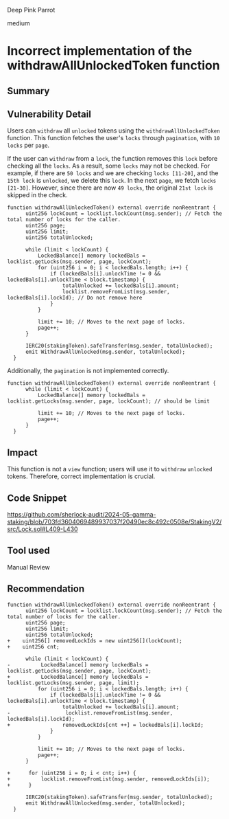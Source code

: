 Deep Pink Parrot

medium

# Incorrect implementation of the withdrawAllUnlockedToken function

## Summary

## Vulnerability Detail
Users can `withdraw` all `unlocked` tokens using the `withdrawAllUnlockedToken` function. 
This function fetches the user's `locks` through `pagination`, with `10 locks` per `page`.

If the user can `withdraw` from a `lock`, the function removes this `lock` before checking all the `locks`. 
As a result, some `locks` may not be checked. 
For example, if there are `50 locks` and we are checking `locks [11-20]`, and the `15th lock` is `unlocked`, we delete this `lock`. 
In the next `page`, we fetch `locks [21-30]`. 
However, since there are now `49 locks`, the original `21st lock` is skipped in the check.
```solidity
function withdrawAllUnlockedToken() external override nonReentrant {
      uint256 lockCount = locklist.lockCount(msg.sender); // Fetch the total number of locks for the caller.
      uint256 page;
      uint256 limit;
      uint256 totalUnlocked;
      
      while (limit < lockCount) {
          LockedBalance[] memory lockedBals = locklist.getLocks(msg.sender, page, lockCount);
          for (uint256 i = 0; i < lockedBals.length; i++) {
              if (lockedBals[i].unlockTime != 0 && lockedBals[i].unlockTime < block.timestamp) {
                  totalUnlocked += lockedBals[i].amount; 
                  locklist.removeFromList(msg.sender, lockedBals[i].lockId); // Do not remove here
              }
          }

          limit += 10; // Moves to the next page of locks.
          page++;
      }

      IERC20(stakingToken).safeTransfer(msg.sender, totalUnlocked); 
      emit WithdrawAllUnlocked(msg.sender, totalUnlocked); 
  }
```
Additionally, the `pagination` is not implemented correctly.
```solidity
function withdrawAllUnlockedToken() external override nonReentrant {
      while (limit < lockCount) {
          LockedBalance[] memory lockedBals = locklist.getLocks(msg.sender, page, lockCount); // should be limit
     
          limit += 10; // Moves to the next page of locks.
          page++;
      }
  }
```
## Impact
This function is not a `view` function; users will use it to `withdraw` `unlocked` tokens. 
Therefore, correct implementation is crucial.
## Code Snippet
https://github.com/sherlock-audit/2024-05-gamma-staking/blob/703fd3604069489937037f20490ec8c492c0508e/StakingV2/src/Lock.sol#L409-L430
## Tool used

Manual Review

## Recommendation
```solidity
function withdrawAllUnlockedToken() external override nonReentrant {
      uint256 lockCount = locklist.lockCount(msg.sender); // Fetch the total number of locks for the caller.
      uint256 page;
      uint256 limit;
      uint256 totalUnlocked;
+    uint256[] removedLockIds = new uint256[](lockCount);
+    uint256 cnt;
      
      while (limit < lockCount) {
-          LockedBalance[] memory lockedBals = locklist.getLocks(msg.sender, page, lockCount);
+          LockedBalance[] memory lockedBals = locklist.getLocks(msg.sender, page, limit);
          for (uint256 i = 0; i < lockedBals.length; i++) {
              if (lockedBals[i].unlockTime != 0 && lockedBals[i].unlockTime < block.timestamp) {
                  totalUnlocked += lockedBals[i].amount; 
-                  locklist.removeFromList(msg.sender, lockedBals[i].lockId); 
+                 removedLockIds[cnt ++] = lockedBals[i].lockId;
              }
          }

          limit += 10; // Moves to the next page of locks.
          page++;
      }

+      for (uint256 i = 0; i < cnt; i++) {
+          locklist.removeFromList(msg.sender, removedLockIds[i]);
+      }

      IERC20(stakingToken).safeTransfer(msg.sender, totalUnlocked); 
      emit WithdrawAllUnlocked(msg.sender, totalUnlocked); 
  }
```